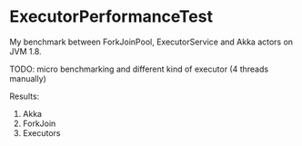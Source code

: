 # ExecutorPerformanceTest

My benchmark between ForkJoinPool, ExecutorService and Akka actors on JVM 1.8.

TODO: micro benchmarking and different kind of executor (4 threads manually)

Results:

1. Akka
2. ForkJoin
3. Executors
